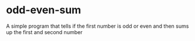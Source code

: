 # odd-even-sum
A simple program that tells if the first number is odd or even and then sums up the first and second number 
